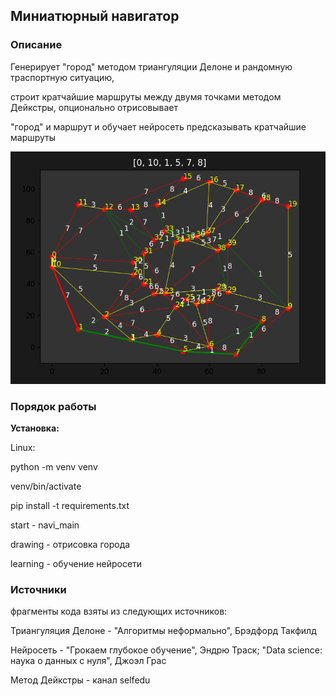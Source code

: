 ## Миниатюрный навигатор

### Описание

Генерирует "город" методом триангуляции Делоне и рандомную траспортную ситуацию,

строит кратчайшие маршруты между двумя точками методом Дейкстры, опционально отрисовывает

"город" и маршрут и обучает нейросеть предсказывать кратчайшие маршруты

![Пример изображения](examples/img.png)

### Порядок работы

**Установка:**

Linux: 

python -m venv venv

venv/bin/activate

pip install -t requirements.txt


start - navi_main

drawing - отрисовка города

learning - обучение нейросети

### Источники

фрагменты кода взяты из следующих источников:

Триангуляция Делоне  - "Алгоритмы неформально", Брэдфорд Такфилд

Нейросеть - "Грокаем глубокое обучение", Эндрю Траск; "Data science: наука о данных с нуля", Джоэл Грас

Метод Дейкстры - канал selfedu


